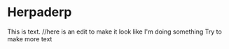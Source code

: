 # Herpaderp
This is text.
//here is an edit to make it look like I'm doing something
Try to make more text


